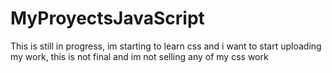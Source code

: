 # MyProyectsJavaScript
This is still in progress, im starting to learn css and i  want to start uploading my work,  this is not final and im not selling any of my css work
